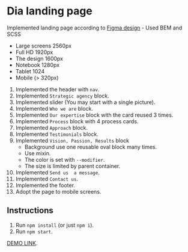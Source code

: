 # Dia landing page
Implemented landing page according to [Figma design](https://www.figma.com/file/vhfzZ7SqWGkMGd5iCDdBCy/Dia-New?node-id=0%3A1) - Used BEM and SCSS
- Large screens 2560px
- Full HD 1920px
- The design 1600px
- Notebook 1280px
- Tablet 1024
- Mobile (> 320px)

1. Implemented the header with `nav`.
1. Implemented `Strategic agency` block.
1. Implemented slider (You may start with a single picture).
1. Implemented `Who we are` block.
1. Implemented `Our expertise` block with the card reused 3 times.
1. Implemented `Process` block with 4 process cards.
1. Implemented `Approach` block.
1. Implemented `Testimonials` block.
1. Implemented `Vision, Passion, Results` block
    - Background use one reusable oval block many times.
    - Use mixin.
    - The color is set with `--modifier`.
    - The size is limited by parent container.
1. Implemented `Send us  a message`.
1. Implemented `Contact us`.
1. Implemented the footer.
1. Adopt the page to mobile screens.

## Instructions

1. Run `npm install` (or just `npm i`).
2. Run `npm start`.

  [DEMO LINK](https://liliya-dev.github.io/layout_dia/).
